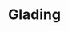 ---
layout: author
title: "Glading"
categories: authors
role: Glading
image: https://i.imgur.com/wI2mmB6.jpg
comments: true
twitter: https://twitter.com/gladingr
about: "I am an active Yu-Gi-Oh! Duel Links and OCG player and also a part-time writer of Yu-Gi-Oh! content."
accomplishments: "MCS VI Champion
OCG(China): 2017 Duel City SP03 Top 32, 2017 Kaien Cup Top 32"
---